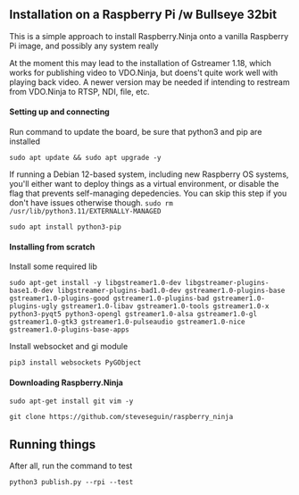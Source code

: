 ## Installation on a Raspberry Pi /w Bullseye 32bit

This is a simple approach to install Raspberry.Ninja onto a vanilla Raspberry Pi image, and possibly any system really

At the moment this may lead to the installation of Gstreamer 1.18, which works for publishing video to VDO.Ninja, but doens't quite work well with playing back video. A newer version may be needed if intending to restream from VDO.Ninja to RTSP, NDI, file, etc.

#### Setting up and connecting

Run command to update the board, be sure that python3 and pip are installed

``sudo apt update && sudo apt upgrade -y``

If running a Debian 12-based system, including new Raspberry OS systems, you'll either want to deploy things as a virtual environment, or disable the flag that prevents self-managing depedencies. You can skip this step if you don't have issues otherwise though.
``sudo rm /usr/lib/python3.11/EXTERNALLY-MANAGED``

``sudo apt install python3-pip``

#### Installing from scratch

Install some required lib

``sudo apt-get install -y libgstreamer1.0-dev libgstreamer-plugins-base1.0-dev libgstreamer-plugins-bad1.0-dev gstreamer1.0-plugins-base gstreamer1.0-plugins-good gstreamer1.0-plugins-bad gstreamer1.0-plugins-ugly gstreamer1.0-libav gstreamer1.0-tools gstreamer1.0-x python3-pyqt5 python3-opengl gstreamer1.0-alsa gstreamer1.0-gl gstreamer1.0-gtk3 gstreamer1.0-pulseaudio gstreamer1.0-nice gstreamer1.0-plugins-base-apps``

Install websocket and gi module

``pip3 install websockets PyGObject``

#### Downloading Raspberry.Ninja

```sudo apt-get install git vim -y```

```git clone https://github.com/steveseguin/raspberry_ninja```

## Running things

After all, run the command to test

```python3 publish.py --rpi --test```
